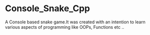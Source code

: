 # Console_Snake_Cpp
A Console based snake game.It was created with an intention to learn various aspects of programming like OOPs, Functions etc .. 
